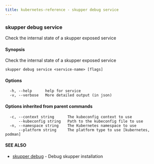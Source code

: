 ```yaml
---
title: kubernetes-reference - skupper debug service
---
```

### skupper debug service

Check the internal state of a skupper exposed service

#### Synopsis

Check the internal state of a skupper exposed service

```
skupper debug service <service-name> [flags]
```

#### Options

```
  -h, --help      help for service
  -v, --verbose   More detailed output (in json)
```

#### Options inherited from parent commands

```
  -c, --context string      The kubeconfig context to use
      --kubeconfig string   Path to the kubeconfig file to use
  -n, --namespace string    The Kubernetes namespace to use
      --platform string     The platform type to use [kubernetes, podman]
```

#### SEE ALSO

* [skupper debug](skupper_debug.html)	 - Debug skupper installation

<!-- ###### Auto generated by spf13/cobra on 25-Jan-2024
 -->